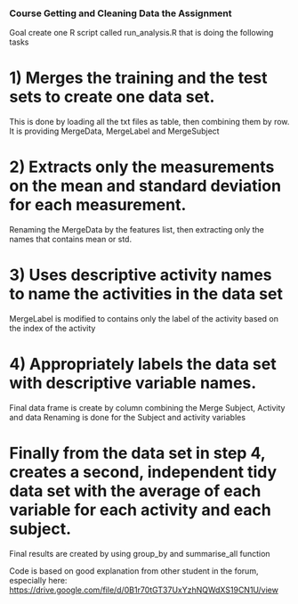 ### Course Getting and Cleaning Data the Assignment
Goal create one R script called run_analysis.R that is doing the following tasks

# 1) Merges the training and the test sets to create one data set.
This is done by loading all the txt files as table, then combining them by row.
It is providing MergeData, MergeLabel and MergeSubject

# 2) Extracts only the measurements on the mean and standard deviation for each measurement.
Renaming the MergeData by the features list, then extracting only the names that 
contains mean or std. 

# 3) Uses descriptive activity names to name the activities in the data set
MergeLabel is modified to contains only the label of the activity based on the index
of the activity

# 4) Appropriately labels the data set with descriptive variable names.
Final data frame is create by column combining the Merge Subject, Activity and data
Renaming is done for the Subject and activity variables

# Finally from the data set in step 4, creates a second, independent tidy data set with the average of each variable for each activity and each subject.
Final results are created by using group_by and summarise_all function

Code is based on good explanation from other student in the forum, especially here:
https://drive.google.com/file/d/0B1r70tGT37UxYzhNQWdXS19CN1U/view


